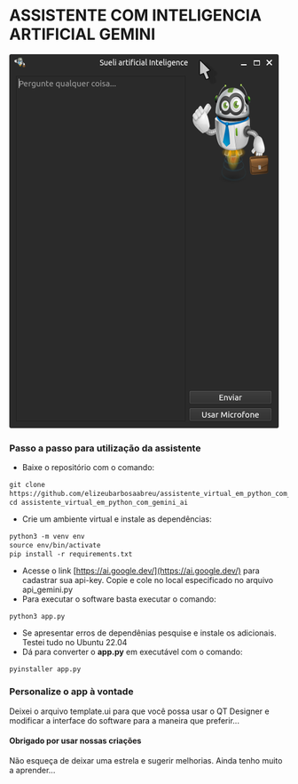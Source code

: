 # ASSISTENTE COM INTELIGENCIA ARTIFICIAL GEMINI

![image captura de tela](assets/image.png)

### Passo a passo para utilização da assistente

- Baixe o repositório com o comando:

```
git clone https://github.com/elizeubarbosaabreu/assistente_virtual_em_python_com_gemini_ai.git
cd assistente_virtual_em_python_com_gemini_ai
```

- Crie um ambiente virtual e instale as dependências:

```
python3 -m venv env
source env/bin/activate
pip install -r requirements.txt
```

- Acesse o link [https://ai.google.dev/](https://ai.google.dev/) para cadastrar sua api-key. Copie e cole no local especificado no arquivo api_gemini.py
- Para executar o software basta executar o comando:

```
python3 app.py
```

- Se apresentar erros de dependênias pesquise e instale os adicionais. Testei tudo no Ubuntu 22.04
- Dá para converter o **app.py** em executável com o comando:

```
pyinstaller app.py
```

### Personalize o app à vontade

Deixei o arquivo template.ui para que você possa usar o QT Designer e modificar a interface do software para a maneira que preferir...

#### Obrigado por usar nossas criações

Não esqueça de deixar uma estrela e sugerir melhorias. Ainda tenho muito a aprender...
